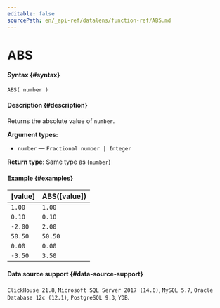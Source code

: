 ```yaml
---
editable: false
sourcePath: en/_api-ref/datalens/function-ref/ABS.md
---
```


# ABS



#### Syntax {#syntax}


```
ABS( number )
```

#### Description {#description}
Returns the absolute value of `number`.

**Argument types:**
- `number` — `Fractional number | Integer`


**Return type**: Same type as (`number`)

#### Example {#examples}



| **[value]**   | **ABS([value])**   |
|:--------------|:-------------------|
| `1.00`        | `1.00`             |
| `0.10`        | `0.10`             |
| `-2.00`       | `2.00`             |
| `50.50`       | `50.50`            |
| `0.00`        | `0.00`             |
| `-3.50`       | `3.50`             |




#### Data source support {#data-source-support}

`ClickHouse 21.8`, `Microsoft SQL Server 2017 (14.0)`, `MySQL 5.7`, `Oracle Database 12c (12.1)`, `PostgreSQL 9.3`, `YDB`.
